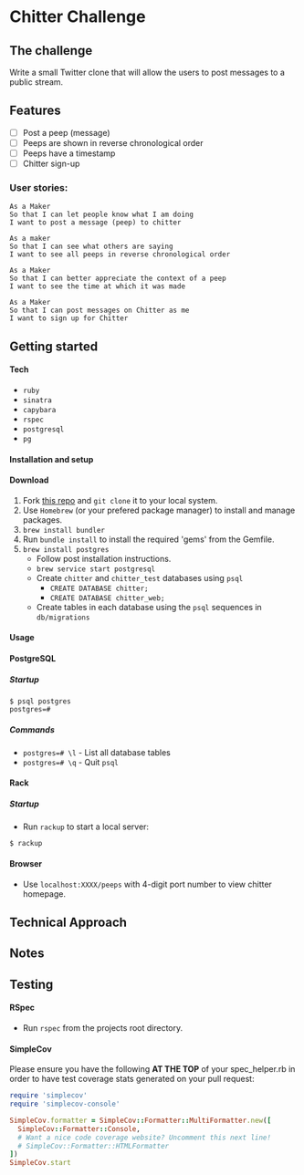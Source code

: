 # Chitter Challenge

## The challenge

Write a small Twitter clone that will allow the users to post messages to a public stream.

## Features

- [ ] Post a peep (message)
- [ ] Peeps are shown in reverse chronological order
- [ ] Peeps have a timestamp
- [ ] Chitter sign-up

### User stories:
```
As a Maker
So that I can let people know what I am doing  
I want to post a message (peep) to chitter

As a maker
So that I can see what others are saying  
I want to see all peeps in reverse chronological order

As a Maker
So that I can better appreciate the context of a peep
I want to see the time at which it was made

As a Maker
So that I can post messages on Chitter as me
I want to sign up for Chitter
```

## Getting started

#### **Tech**

- `ruby`
- `sinatra`
- `capybara`
- `rspec`
- `postgresql`
- `pg`

#### **Installation and setup**

#### Download

1. Fork [this repo][chitter repo] and `git clone` it to your local system.
1. Use `Homebrew` (or your prefered package manager) to install and manage packages.
1. `brew install bundler`
1. Run `bundle install` to install the required 'gems' from the Gemfile.
1. `brew install postgres`
    - Follow post installation instructions.
    - `brew service start postgresql`
    - Create `chitter` and `chitter_test` databases using `psql`
        - `CREATE DATABASE chitter;`
        - `CREATE DATABASE chitter_web;`
    - Create tables in each database using the `psql` sequences in `db/migrations`

[chitter repo]: https://github.com/J-son1/chitter-challenge

#### **Usage**

#### PostgreSQL

##### Startup

```psql
$ psql postgres
postgres=#
```
##### Commands

- `postgres=# \l` - List all database tables
- `postgres=# \q` - Quit `psql`

#### Rack

##### Startup

- Run `rackup` to start a local server:

```
$ rackup
```

#### Browser
- Use `localhost:XXXX/peeps` with 4-digit port number to view chitter homepage.

## Technical Approach

## Notes

## Testing

#### **RSpec**

- Run `rspec` from the projects root directory.

#### **SimpleCov**

Please ensure you have the following **AT THE TOP** of your spec_helper.rb in order to have test coverage stats generated
on your pull request:

```ruby
require 'simplecov'
require 'simplecov-console'

SimpleCov.formatter = SimpleCov::Formatter::MultiFormatter.new([
  SimpleCov::Formatter::Console,
  # Want a nice code coverage website? Uncomment this next line!
  # SimpleCov::Formatter::HTMLFormatter
])
SimpleCov.start
```

